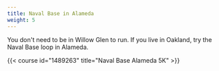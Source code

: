 ```yaml
---
title: Naval Base in Alameda 
weight: 5
---
```

You don't need to be in Willow Glen to run.  If you live in Oakland, try the Naval Base loop in Alameda.

{{< course id="1489263" title="Naval Base Alameda 5K" >}}
